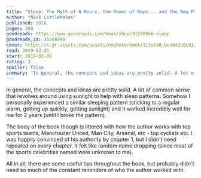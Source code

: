 ```yaml
---
title: "Sleep: The Myth of 8 Hours, the Power of Naps... and the New Plan to Recharge Your Body and Mind"
author: "Nick Littlehales"
published: 2016
pages: 208
goodreads: https://www.goodreads.com/book/show/31566948-sleep
goodreads_id: 31566948
cover: https://s.gr-assets.com/assets/nophoto/book/111x148-bcc042a9c91a29c1d680899eff700a03.png
read: 2019-02-25
start: 2019-02-09
rating: 3
spoiler: false
summary: "In general, the concepts and ideas are pretty solid. A lot of common sense that revolves around using sunlight to help with sleep patterns. Somehow I personally experienced a similar sleeping pattern (sticking to a regular alarm, getting up quickly, getting sunlight) and it worked incredibly well for me for 2 years (until I broke the pattern)."
---
```


In general, the concepts and ideas are pretty solid. A lot of common sense that revolves around using sunlight to help with sleep patterns. Somehow I personally experienced a similar sleeping pattern (sticking to a regular alarm, getting up quickly, getting sunlight) and it worked incredibly well for me for 2 years (until I broke the pattern).  
  
The body of the book though is littered with how the author works with top sports teams, Manchester United, Man City, Arsenal, etc - top cyclists etc. I was happily convinced of his authority by chapter 1, but I didn't need repeated on every chapter. It felt like random name dropping (since most of the sports celebrities named were unknown to me).  
  
All in all, there are some useful tips throughout the book, but probably didn't need so much of the constant reminders of who the author worked with.
